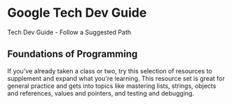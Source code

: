 # Google Tech Dev Guide
 Tech Dev Guide - Follow a Suggested Path

## Foundations of Programming

If you've already taken a class or two, try this selection of resources to supplement and expand what you're learning. This resource set is great for general practice and gets into topics like mastering lists, strings, objects and references, values and pointers, and testing and debugging.

